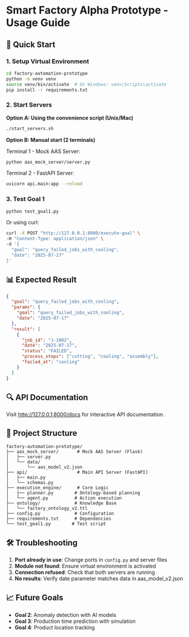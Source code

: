 # Smart Factory Alpha Prototype - Usage Guide

## 🚀 Quick Start

### 1. Setup Virtual Environment
```bash
cd factory-automation-prototype
python -m venv venv
source venv/bin/activate  # On Windows: venv\Scripts\activate
pip install -r requirements.txt
```

### 2. Start Servers

**Option A: Using the convenience script (Unix/Mac)**
```bash
./start_servers.sh
```

**Option B: Manual start (2 terminals)**

Terminal 1 - Mock AAS Server:
```bash
python aas_mock_server/server.py
```

Terminal 2 - FastAPI Server:
```bash
uvicorn api.main:app --reload
```

### 3. Test Goal 1
```bash
python test_goal1.py
```

Or using curl:
```bash
curl -X POST "http://127.0.0.1:8000/execute-goal" \
-H "Content-Type: application/json" \
-d '{
  "goal": "query_failed_jobs_with_cooling",
  "date": "2025-07-17"
}'
```

## 📊 Expected Result

```json
{
  "goal": "query_failed_jobs_with_cooling",
  "params": {
    "goal": "query_failed_jobs_with_cooling",
    "date": "2025-07-17"
  },
  "result": [
    {
      "job_id": "J-1002",
      "date": "2025-07-17",
      "status": "FAILED",
      "process_steps": ["cutting", "cooling", "assembly"],
      "failed_at": "cooling"
    }
  ]
}
```

## 🔍 API Documentation

Visit http://127.0.0.1:8000/docs for interactive API documentation.

## 📁 Project Structure

```
factory-automation-prototype/
├── aas_mock_server/       # Mock AAS Server (Flask)
│   ├── server.py
│   └── data/
│       └── aas_model_v2.json
├── api/                   # Main API Server (FastAPI)
│   ├── main.py
│   └── schemas.py
├── execution_engine/      # Core Logic
│   ├── planner.py        # Ontology-based planning
│   └── agent.py          # Action execution
├── ontology/             # Knowledge Base
│   └── factory_ontology_v2.ttl
├── config.py             # Configuration
├── requirements.txt      # Dependencies
└── test_goal1.py        # Test script
```

## 🛠️ Troubleshooting

1. **Port already in use**: Change ports in `config.py` and server files
2. **Module not found**: Ensure virtual environment is activated
3. **Connection refused**: Check that both servers are running
4. **No results**: Verify date parameter matches data in aas_model_v2.json

## 📈 Future Goals

- **Goal 2**: Anomaly detection with AI models
- **Goal 3**: Production time prediction with simulation
- **Goal 4**: Product location tracking